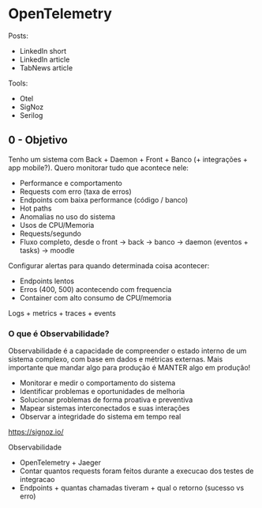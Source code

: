# OpenTelemetry

Posts:
- LinkedIn short
- LinkedIn article
- TabNews article

Tools:
- Otel
- SigNoz
- Serilog

## 0 - Objetivo

Tenho um sistema com Back + Daemon + Front + Banco (+ integrações + app mobile?).
Quero monitorar tudo que acontece nele:
- Performance e comportamento
- Requests com erro (taxa de erros)
- Endpoints com baixa performance (código / banco)
- Hot paths
- Anomalias no uso do sistema
- Usos de CPU/Memoria
- Requests/segundo
- Fluxo completo, desde o front -> back -> banco -> daemon (eventos + tasks) -> moodle

Configurar alertas para quando determinada coisa acontecer:
- Endpoints lentos
- Erros (400, 500) acontecendo com frequencia
- Container com alto consumo de CPU/memoria

Logs + metrics + traces + events

### O que é Observabilidade?

Observabilidade é a capacidade de compreender o estado interno de um sistema complexo, com base em dados e métricas externas.
Mais importante que mandar algo para produção é MANTER algo em produção!

- Monitorar e medir o comportamento do sistema
- Identificar problemas e oportunidades de melhoria
- Solucionar problemas de forma proativa e preventiva
- Mapear sistemas interconectados e suas interações
- Observar a integridade do sistema em tempo real









https://signoz.io/


Observabilidade

- OpenTelemetry + Jaeger
- Contar quantos requests foram feitos durante a execucao dos testes de integracao
- Endpoints + quantas chamadas tiveram + qual o retorno (sucesso vs erro)



